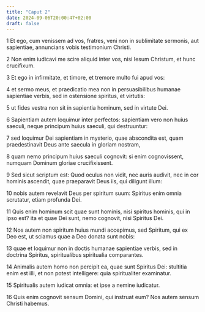 ```yaml
---
title: "Caput 2"
date: 2024-09-06T20:00:47+02:00
draft: false
---
```



1 Et ego, cum venissem ad vos, fratres, veni non in sublimitate sermonis, aut sapientiae, annuncians vobis testimonium Christi.

2 Non enim iudicavi me scire aliquid inter vos, nisi Iesum Christum, et hunc crucifixum.

3 Et ego in infirmitate, et timore, et tremore multo fui apud vos:

4 et sermo meus, et praedicatio mea non in persuasibilibus humanae sapientiae verbis, sed in ostensione spiritus, et virtutis:

5 ut fides vestra non sit in sapientia hominum, sed in virtute Dei.

6 Sapientiam autem loquimur inter perfectos: sapientiam vero non huius saeculi, neque principum huius saeculi, qui destruuntur:

7 sed loquimur Dei sapientiam in mysterio, quae abscondita est, quam praedestinavit Deus ante saecula in gloriam nostram,

8 quam nemo principum huius saeculi cognovit: si enim cognovissent, numquam Dominum gloriae crucifixissent.

9 Sed sicut scriptum est: Quod oculus non vidit, nec auris audivit, nec in cor hominis ascendit, quae praeparavit Deus iis, qui diligunt illum:

10 nobis autem revelavit Deus per spiritum suum: Spiritus enim omnia scrutatur, etiam profunda Dei.

11 Quis enim hominum scit quae sunt hominis, nisi spiritus hominis, qui in ipso est? ita et quae Dei sunt, nemo cognovit, nisi Spiritus Dei.

12 Nos autem non spiritum huius mundi accepimus, sed Spiritum, qui ex Deo est, ut sciamus quae a Deo donata sunt nobis:

13 quae et loquimur non in doctis humanae sapientiae verbis, sed in doctrina Spiritus, spiritualibus spiritualia comparantes.

14 Animalis autem homo non percipit ea, quae sunt Spiritus Dei: stultitia enim est illi, et non potest intelligere: quia spiritualiter examinatur.

15 Spiritualis autem iudicat omnia: et ipse a nemine iudicatur.

16 Quis enim cognovit sensum Domini, qui instruat eum? Nos autem sensum Christi habemus.

